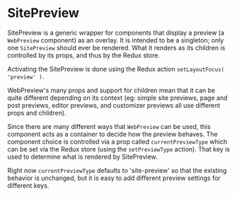 # SitePreview

SitePreview is a generic wrapper for components that display a preview (a `WebPreview` component) as an overlay. It is intended to be a singleton; only one `SitePreview` should ever be rendered. What it renders as its children is controlled by its props, and thus by the Redux store.

Activating the SitePreview is done using the Redux action `setLayoutFocus( 'preview' )`.

WebPreview's many props and support for children mean that it can be quite different depending on its context (eg: simple site previews, page and post previews, editor previews, and customizer previews all use different props and children).

Since there are many different ways that `WebPreview` can be used, this component acts as a container to decide how the preview behaves. The component choice is controlled via a prop called `currentPreviewType` which can be set via the Redux store (using the `setPreviewType` action). That key is used to determine what is rendered by SitePreview.

Right now `currentPreviewType` defaults to 'site-preview' so that the existing behavior is unchanged, but it is easy to add different preview settings for different keys.
